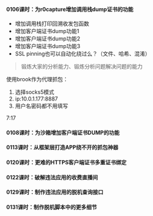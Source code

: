 #### 0106课时：为r0capture增加调用栈dump证书的功能

- 增加调用栈打印回溯收发包函数
- 增加客户端证书dump功能1
- 增加客户端证书dump功能2
- 增加客户端证书dump功能3
- SSL pinning也可以自动化绕过么？（文件、哈希、混淆）

> 锻炼大家的分析能力、锻炼分析问题解决问题的能力

使用brook作为代理抓包：

1. 选择socks5模式
2. ip:10.0.1.177:8887
3. 用户名密码都不用填写

7:17

#### 0108课时：为沙箱增加客户端证书DUMP的功能



#### 0113课时：从框架层打造APP绕不开的抓包神器



#### 0120课时：更难的HTTPS客户端证书多重证书绑定



#### 0122课时：破解违法应用的收费直播间



#### 0129课时：制作违法应用的脱机查询接口



#### 0131课时：制作脱机脚本中的更多细节

